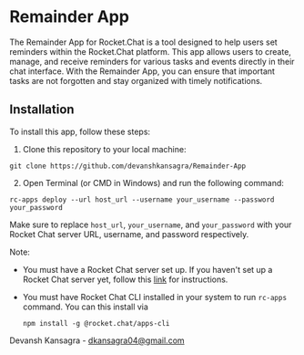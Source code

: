 # Remainder App
The Remainder App for Rocket.Chat is a tool designed to help users set reminders within the Rocket.Chat platform. This app allows users to create, manage, and receive reminders for various tasks and events directly in their chat interface. With the Remainder App, you can ensure that important tasks are not forgotten and stay organized with timely notifications.

## Installation

To install this app, follow these steps:

1. Clone this repository to your local machine:

```
git clone https://github.com/devanshkansagra/Remainder-App
```

2. Open Terminal (or CMD in Windows) and run the following command:

```
rc-apps deploy --url host_url --username your_username --password your_password
```

Make sure to replace `host_url`, `your_username`, and `your_password` with your Rocket Chat server URL, username, and password respectively.

Note: 
- You must have a Rocket Chat server set up. If you haven't set up a Rocket Chat server yet, follow this [link](https://developer.rocket.chat/open-source-projects/server/server-environment-setup) for instructions.
- You must have Rocket Chat CLI installed in your system to run `rc-apps` command. You can this install via

  ```
  npm install -g @rocket.chat/apps-cli
  ```

Devansh Kansagra - dkansagra04@gmail.com